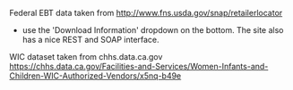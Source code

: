 Federal EBT data taken from http://www.fns.usda.gov/snap/retailerlocator
- use the 'Download Information' dropdown on the bottom.
The site also has a nice REST and SOAP interface.

WIC dataset taken from chhs.data.ca.gov https://chhs.data.ca.gov/Facilities-and-Services/Women-Infants-and-Children-WIC-Authorized-Vendors/x5nq-b49e


